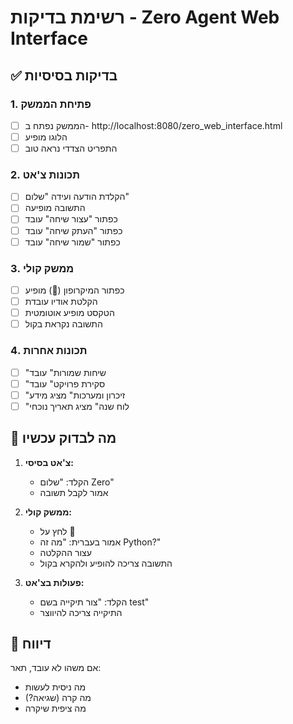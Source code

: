 # רשימת בדיקות - Zero Agent Web Interface

## ✅ בדיקות בסיסיות

### 1. פתיחת הממשק
- [ ] הממשק נפתח ב- http://localhost:8080/zero_web_interface.html
- [ ] הלוגו מופיע
- [ ] התפריט הצדדי נראה טוב

### 2. תכונות צ'אט
- [ ] הקלדת הודעה ועידה "שלום"
- [ ] התשובה מופיעה
- [ ] כפתור "עצור שיחה" עובד
- [ ] כפתור "העתק שיחה" עובד
- [ ] כפתור "שמור שיחה" עובד

### 3. ממשק קולי
- [ ] כפתור המיקרופון (🎤) מופיע
- [ ] הקלטת אודיו עובדת
- [ ] הטקסט מופיע אוטומטית
- [ ] התשובה נקראת בקול

### 4. תכונות אחרות
- [ ] "שיחות שמורות" עובד
- [ ] "סקירת פרויקט" עובד
- [ ] "זיכרון ומערכות" מציג מידע
- [ ] "לוח שנה" מציג תאריך נוכחי

## 🎯 מה לבדוק עכשיו

1. **צ'אט בסיסי:**
   - הקלד: "שלום Zero"
   - אמור לקבל תשובה

2. **ממשק קולי:**
   - לחץ על 🎤
   - אמור בעברית: "מה זה Python?"
   - עצור ההקלטה
   - התשובה צריכה להופיע ולהקרא בקול

3. **פעולות בצ'אט:**
   - הקלד: "צור תיקייה בשם test"
   - התיקייה צריכה להיווצר

## 📝 דיווח

אם משהו לא עובד, תאר:
- מה ניסית לעשות
- מה קרה (שגיאה?)
- מה ציפית שיקרה
